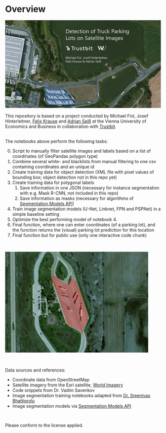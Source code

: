# Overview

![Starting Image](data/assets/start-image.png)

This repository is based on a project conducted by Michael Fixl, Josef Hinterleitner, [Felix Krause](https://www.linkedin.com/in/felix-krause-7a643b222) and [Adrian Seiß](https://www.linkedin.com/in/adrian-sei%C3%9F) at the Vienna University of Economics and Business in collaboration with [Trustbit](https://trustbit.tech/).

<br>
The notebooks above perform the following tasks:

0. Script to manually filter satellite images and labels based on a list of coordinates (of GeoPandas polygon type)
1. Combine several white- and blacklists from manual filtering to one csv containing coordinates and an unique id
2. Create training data for object detection (XML file with pixel values of bounding box; object detection not in this repo yet)
3. Create training data for polygonal labels
    1. Save information in one JSON (necessary for instance segmentation with e.g. Mask R-CNN, not included in this repo)
    2. Save information as masks (necessary for algorithms of [Segmentation Models API](https://github.com/qubvel/segmentation_models))
4. Train image segmentation models (U-Net, Linknet, FPN and PSPNet) in a simple baseline setting
5. Optimize the best performing model of notebook 4.
6. Final function, where one can enter coordinates (of a parking lot), and the function returns the (visual) parking lot prediction for this location
7. Final function but for public use (only one interactive code chunk)

<br>

![Segmentation Sample](data/assets/segmentation1.png)

<br>

Data sources and references:

- Coordinate data from OpenStreetMap
- Satellite imagery from the Esri satellite, [World Imagery](https://www.arcgis.com/home/item.html?id=10df2279f9684e4a9f6a7f08febac2a9#!)
- Code snippets from Dr. Vadim Savenkov
- Image segmentation training notebooks adapted from [Dr. Sreenivas Bhattiprolu](https://github.com/bnsreenu/python_for_microscopists/tree/master/228_semantic_segmentation_of_aerial_imagery_using_unet)
- Image segmentation models via [Segmentation Models API](https://github.com/qubvel/segmentation_models)

<br>

Please conform to the license applied.